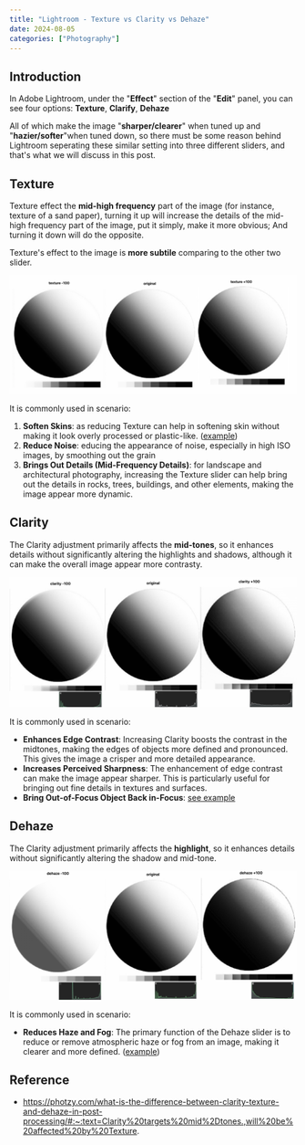 ```yaml
---
title: "Lightroom - Texture vs Clarity vs Dehaze"
date: 2024-08-05
categories: ["Photography"]
---
```




## Introduction

In Adobe Lightroom, under the "**Effect**" section of the "**Edit**" panel, you can see four options: **Texture**, **Clarify**, **Dehaze**

All of which make the image "**sharper/clearer**" when tuned up and "**hazier/softer**"when tuned down, so there must be some reason behind Lightroom seperating these similar setting into three different sliders, and that's what we will discuss in this post.





## Texture

Texture effect the **mid-high frequency** part of the image (for instance, texture of a sand paper), turning it up will increase the details of the mid-high frequency part of the image, put it simply, make it more obvious; And turning it down will do the opposite.

Texture's effect to the image is **more subtile** comparing to the other two slider.

![image-20240805133236903](image-20240805133236903.png)

It is commonly used in scenario:

1.   **Soften Skins**: as reducing Texture can help in softening skin without making it look overly processed or plastic-like. ([example](2024-08-05T132520.jpg))
2.   **Reduce Noise**: educing the appearance of noise, especially in high ISO images, by smoothing out the grain
3.   **Brings Out Details (Mid-Frequency Details)**: for landscape and architectural photography, increasing the Texture slider can help bring out the details in rocks, trees, buildings, and other elements, making the image appear more dynamic.



## Clarity

The Clarity adjustment primarily affects the **mid-tones**, so it enhances details without significantly altering the highlights and shadows, although it can make the overall image appear more contrasty.

![2024-08-05T133334](2024-08-05T133334.jpg)

It is commonly used in scenario:

-   **Enhances Edge Contrast**: Increasing Clarity boosts the contrast in the midtones, making the edges of objects more defined and pronounced. This gives the image a crisper and more detailed appearance.
-   **Increases Perceived Sharpness**: The enhancement of edge contrast can make the image appear sharper. This is particularly useful for bringing out fine details in textures and surfaces.
-   **Bring Out-of-Focus Object Back in-Focus**: [see example](2024-08-05T134051.jpg)



## Dehaze

The Clarity adjustment primarily affects the **highlight**, so it enhances details without significantly altering the shadow and mid-tone.

![2024-08-05T133811](2024-08-05T133811.png)

It is commonly used in scenario:

-   **Reduces Haze and Fog**: The primary function of the Dehaze slider is to reduce or remove atmospheric haze or fog from an image, making it clearer and more defined. ([example](2024-08-05T132536.jpg))







## Reference

-   https://photzy.com/what-is-the-difference-between-clarity-texture-and-dehaze-in-post-processing/#:~:text=Clarity%20targets%20mid%2Dtones.,will%20be%20affected%20by%20Texture.